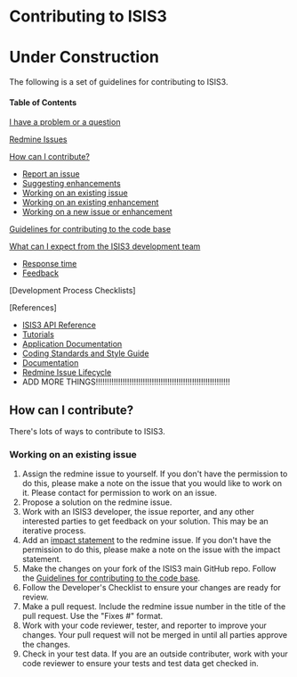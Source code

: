 # Contributing to ISIS3
# Under Construction
The following is a set of guidelines for contributing to ISIS3.
#### Table of Contents

[I have a problem or a question](#redmine-issues)

[Redmine Issues](#redmine-issues)

[How can I contribute?](#steps-to-contribute)
  * [Report an issue](#redmine-issues)
  * [Suggesting enhancements](#redmine-issues)
  * [Working on an existing issue](#working-on-an-issue)
  * [Working on an existing enhancement](#working-on-an-enhancement)
  * [Working on a new issue or enhancement](#working-on-a-new-issue)

[Guidelines for contributing to the code base](#guidelines-for-contributing-to-the-code-base)

[What can I expect from the ISIS3 development team](#What-can-I-expect-from-the-ISIS3-development-team)
  * [Response time](#Response-time)
  * [Feedback](#feedback)

[Development Process Checklists]

[References]
  * [ISIS3 API Reference](https://isis.astrogeology.usgs.gov/Object/Developer/index.html)
  * [Tutorials](https://isis.astrogeology.usgs.gov/fixit/projects/isis/wiki/ISIS_Online_Workshops)
  * [Application Documentation](https://isis.astrogeology.usgs.gov/Application/index.html)
  * [Coding Standards and Style Guide](https://isis.astrogeology.usgs.gov/documents/CodingStandards/CodingStandards.html)
  * [Documentation](https://isis.astrogeology.usgs.gov/documents/CodingStandards/CodingStandards.html#documentation)
  * [Redmine Issue Lifecycle](https://isis.astrogeology.usgs.gov/fixit/projects/isis/wiki/Life_Cycle_of_an_ISIS_Issue)
  * ADD MORE THINGS!!!!!!!!!!!!!!!!!!!!!!!!!!!!!!!!!!!!!!!!!!!!!!!!!!!!!!!!!!!!
  
## How can I contribute?
There's lots of ways to contribute to ISIS3.

### Working on an existing issue
1. Assign the redmine issue to yourself. If you don't have the permission to do this, please make a note on the issue that you would like to work on it. Please contact <REGENT EMAIL HERE> for permission to work on an issue.
2. Propose a solution on the redmine issue. 
3. Work with an ISIS3 developer, the issue reporter, and any other interested parties to get feedback on your solution. This may be an iterative process.
4. Add an [impact statement](https://isis.astrogeology.usgs.gov/fixit/projects/isis/wiki/Impact_Statement) to the redmine issue. If you don't have the permission to do this, please make a note on the issue with the impact statement.
5. Make the changes on your fork of the ISIS3 main GitHub repo. Follow the [Guidelines for contributing to the code base](#guidelines-for-contributing-to-the-code-base).
6. Follow the Developer's Checklist to ensure your changes are ready for review.
7. Make a pull request. Include the redmine issue number in the title of the pull request. Use the "Fixes #<Insert issue number>" format.
8. Work with your code reviewer, tester, and reporter to improve your changes. Your pull request will not be merged in until all parties approve the changes.
9. Check in your test data. If you are an outside contributer, work with your code reviewer to ensure your tests and test data get checked in.

